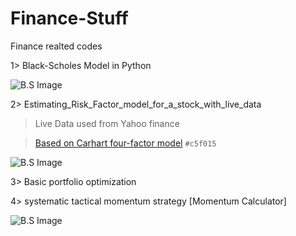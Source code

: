 # Finance-Stuff
Finance realted codes

1> Black-Scholes Model in Python

![B.S Image](https://i0.wp.com/jkaterina.com/wp-content/uploads/2022/10/black_scholes.jpg?w=320&ssl=1)

2> Estimating_Risk_Factor_model_for_a_stock_with_live_data

> Live Data used from Yahoo finance

>[Based on Carhart four-factor model](https://en.wikipedia.org/wiki/Carhart_four-factor_model) `#c5f015`

![B.S Image](https://wikimedia.org/api/rest_v1/media/math/render/svg/0c7c7f7d95dc9641384300683d0678f352e1ba75)

3> Basic portfolio optimization

4> systematic tactical momentum strategy [Momentum Calculator]

![B.S Image](https://pbs.twimg.com/media/FqvDQLzXoAg8zjO?format=jpg&name=900x900)


